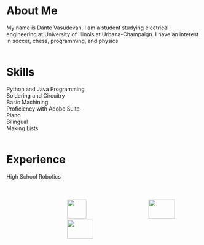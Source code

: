 <head>
  <link rel="shortcut icon" sizes="16x16 32x32 64x64" href="Favicon.png" type="image/x-icon" />
</head>

# About Me

My name is Dante Vasudevan.
I am a student studying electrical engineering at University of Illinois at Urbana-Champaign. I have an interest in soccer, chess, programming, and physics
<br>
<br>

# Skills

Python and Java Programming <br>
Soldering and Circuitry <br>
Basic Machining <br>
Proficiency with Adobe Suite <br>
Piano <br>
Bilingual <br>
Making Lists <br>
<br>

# Experience

High School Robotics <br>
<br>
<br>
<br>
&emsp;&emsp;&emsp;&emsp;&emsp;&emsp;&emsp;&emsp;&emsp;&emsp;&emsp;
<a href="https://github.com/Speedyflames"><img src="https://image.flaticon.com/icons/svg/25/25231.svg" width="50" height="50"></a>
&emsp;&emsp;&emsp;&emsp;&emsp;&emsp;&emsp;&emsp;&emsp;&emsp;&emsp;
<a href="https://www.youtube.com/channel/UCxHx9sbwcqApbpsxXJZp23g"><img src="https://seeklogo.com/images/Y/youtube-icon-logo-521820CDD7-seeklogo.com.png" width="68" height="50"></a>
&emsp;&emsp;&emsp;&emsp;&emsp;&emsp;&emsp;&emsp;&emsp;&emsp;&emsp;
<a href="mailto:dantevasudevan@gmail.com? subject=subject text"><img src="http://3.bp.blogspot.com/-O231QKWcdH0/VGIFcFuWo5I/AAAAAAAAPnE/S3a8H6twUoE/s1600/logo_gmail_color_112in128dp.png" width="68" height="50"></a>
